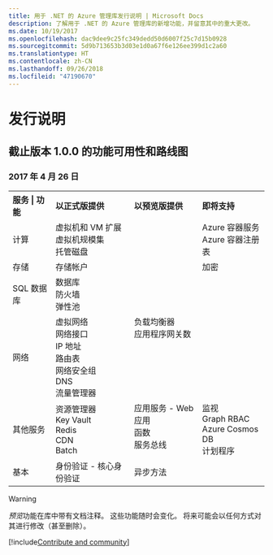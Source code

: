 ```yaml
---
title: 用于 .NET 的 Azure 管理库发行说明 | Microsoft Docs
description: 了解用于 .NET 的 Azure 管理库的新增功能，并留意其中的重大更改。
ms.date: 10/19/2017
ms.openlocfilehash: dac9dee9c25fc349dedd50d6007f25c7d15b0928
ms.sourcegitcommit: 5d9b713653b3d03e1d0a67f6e126ee399d1c2a60
ms.translationtype: HT
ms.contentlocale: zh-CN
ms.lasthandoff: 09/26/2018
ms.locfileid: "47190670"
---
```

# <a name="release-notes"></a>发行说明 

## <a name="feature-availability-and-road-map-as-of-version-100"></a>截止版本 1.0.0 的功能可用性和路线图 ##
### <a name="april-26-2017"></a>2017 年 4 月 26 日

<table>
  <tr>
    <th align="left">服务 | 功能</th>
    <th align="left">以正式版提供</th>
    <th align="left">以预览版提供</th>
    <th align="left">即将支持</th>
  </tr>
  <tr>
    <td>计算</td>
    <td>虚拟机和 VM 扩展<br>虚拟机规模集<br>托管磁盘</td>
    <td></td>
    <td valign="top">Azure 容器服务<br>Azure 容器注册表</td>
  </tr>
  <tr>
    <td>存储</td>
    <td>存储帐户</td>
    <td></td>
    <td>加密</td>
  </tr>
  <tr>
    <td>SQL 数据库</td>
    <td>数据库<br>防火墙<br>弹性池</td>
    <td></td>
    <td valign="top"></td>
  </tr>
  <tr>
    <td>网络</td>
    <td>虚拟网络<br>网络接口<br>IP 地址<br>路由表<br>网络安全组<br>DNS<br>流量管理器</td>
    <td valign="top">负载均衡器<br>应用程序网关数</td>
    <td valign="top"></td>
  </tr>
  <tr>
    <td>其他服务</td>
    <td>资源管理器<br>Key Vault<br>Redis<br>CDN<br>Batch</td>
    <td valign="top">应用服务 - Web 应用<br>函数<br>服务总线</td>
    <td valign="top">监视<br>Graph RBAC<br>Azure Cosmos DB<br>计划程序</td>
  </tr>
  <tr>
    <td>基本</td>
    <td>身份验证 - 核心身份验证</td>
    <td>异步方法</td>
    <td valign="top"></td>
  </tr>
</table>

> [!WARNING] 
> *预览*功能在库中带有文档注释。 这些功能随时会变化。 将来可能会以任何方式对其进行修改（甚至删除）。

[!include[Contribute and community](includes/contribute.md)]
